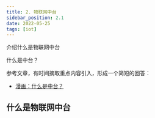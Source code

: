 ```yaml
---
title: 2. 物联网中台
sidebar_position: 2.1
date: 2022-05-25
tags: [iot]
---
```


介绍什么是物联网中台

什么是中台？

参考文章，有时间摘取重点内容引入，形成一个简短的回答：

- [漫画：什么是中台？](https://juejin.cn/post/6844903957693726727)



## 什么是物联网中台



